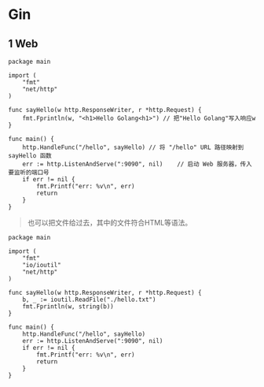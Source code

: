 # Gin
## 1 Web
    package main

    import (
        "fmt"
        "net/http"
    )

    func sayHello(w http.ResponseWriter, r *http.Request) {
        fmt.Fprintln(w, "<h1>Hello Golang<h1>") // 把"Hello Golang"写入响应w
    }

    func main() {
        http.HandleFunc("/hello", sayHello) // 将 "/hello" URL 路径映射到 sayHello 函数
        err := http.ListenAndServe(":9090", nil)    // 启动 Web 服务器，传入要监听的端口号
        if err != nil {
            fmt.Printf("err: %v\n", err)
            return
        }
    }
>也可以把文件给过去，其中的文件符合HTML等语法。

    package main

    import (
        "fmt"
        "io/ioutil"
        "net/http"
    )

    func sayHello(w http.ResponseWriter, r *http.Request) {
        b, _ := ioutil.ReadFile("./hello.txt")
        fmt.Fprintln(w, string(b))
    }

    func main() {
        http.HandleFunc("/hello", sayHello)
        err := http.ListenAndServe(":9090", nil)
        if err != nil {
            fmt.Printf("err: %v\n", err)
            return
        }
    }
